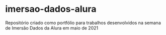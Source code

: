 # imersao-dados-alura
Repositório criado como portfólio para trabalhos desenvolvidos na semana de Imersão Dados da Alura em maio de 2021
